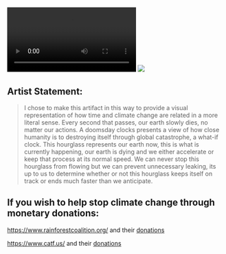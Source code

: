 ## <!-- -->
## <!-- -->
# 
![Rendered Animation](docs/assets/Hourglass-1-1.mp4)
<img src='https://github.com/docs/assets/Hourglass-1-1.mp4' />

## Artist Statement:
> I chose to make this artifact in this way to provide a visual representation of how time and climate change are related in a more literal sense. Every second that passes, our earth slowly dies, no matter our actions. A doomsday clocks presents a view of how close humanity is to destroying itself through global catastrophe, a what-if clock. This hourglass represents our earth now, this is what is currently happening, our earth is dying and we either accelerate or keep that process at its normal speed. We can never stop this hourglass from flowing but we can prevent unnecessary leaking, its up to us to determine whether or not this hourglass keeps itself on track or ends much faster than we anticipate. 

## If you wish to help stop climate change through monetary donations: 

https://www.rainforestcoalition.org/ and their [donations](https://www.rainforestcoalition.org/donate/#:~:text=Donation%20Options,%2C%20nonprofit%20(501c3)%20organization)

https://www.catf.us/ and their [donations](https://give.catf.us/give/329616/#!/donation/checkout)
